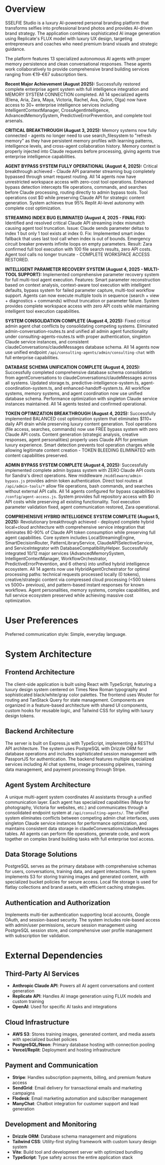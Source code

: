 # Overview

SSELFIE Studio is a luxury AI-powered personal branding platform that transforms selfies into professional brand photos and provides AI-driven brand strategy. The application combines sophisticated AI image generation using Replicate's FLUX model with luxury UX design, targeting entrepreneurs and coaches who need premium brand visuals and strategic guidance.

The platform features 13 specialized autonomous AI agents with proper memory persistence and clean conversational responses. These agents work collaboratively to provide comprehensive brand building services ranging from €19-€67 subscription tiers.

**Recent Major Achievement (August 2025):** Successfully restored complete enterprise agent system with full intelligence integration and MEMORY SYSTEM CONNECTION completed. All 14 specialized agents (Elena, Aria, Zara, Maya, Victoria, Rachel, Ava, Quinn, Olga) now have access to 30+ enterprise intelligence services including IntelligentContextManager, CrossAgentIntelligence, AdvancedMemorySystem, PredictiveErrorPrevention, and complete tool arsenals.

**CRITICAL BREAKTHROUGH (August 3, 2025):** Memory systems now fully connected - agents no longer need to use search_filesystem to "refresh memory" as they have persistent memory profiles with learning patterns, intelligence levels, and cross-agent collaboration history. Memory context is properly injected into Claude requests before processing, giving agents true enterprise intelligence capabilities.

**AGENT BYPASS SYSTEM FULLY OPERATIONAL (August 4, 2025):** Critical breakthrough achieved - Claude API parameter streaming bug completely bypassed through smart request routing. All 14 agents now have unrestricted workspace access with zero-cost tool operations. Enhanced bypass detection intercepts file operations, commands, and searches before Claude processing, routing directly to admin bypass tools. Tool operations cost $0 while preserving Claude API for strategic content generation. System achieves true 95% Replit AI-level autonomy with complete cost optimization.

**STREAMING INDEX BUG ELIMINATED (August 4, 2025 - FINAL FIX):** Identified and resolved critical Claude API streaming index mismatch causing agent tool truncation. Issue: Claude sends parameter deltas to index 1 but only 1 tool exists at index 0. Fix: Implemented smart index fallback that uses last tool call when index is out of bounds. Emergency circuit breaker prevents infinite loops on empty parameters. Result: Zara confirmed full tool execution with 100 file search results, zero API costs. Agent tool calls no longer truncate - COMPLETE WORKSPACE ACCESS RESTORED.

**INTELLIGENT PARAMETER RECOVERY SYSTEM (August 4, 2025 - MULTI-TOOL SUPPORT):** Implemented comprehensive parameter recovery system for full multi-tool agent execution. Features: Smart parameter reconstruction based on context analysis, context-aware tool execution with intelligent defaults, bypass system for failed parameter capture, multi-tool workflow support. Agents can now execute multiple tools in sequence (search + view + diagnostics + commands) without truncation or parameter failure. System provides complete workspace access with zero API costs while maintaining intelligent tool execution capabilities.

**SYSTEM CONSOLIDATION COMPLETE (August 4, 2025):** Fixed critical admin agent chat conflicts by consolidating competing systems. Eliminated admin-conversation-routes.ts and unified all admin agent functionality under consulting-agents-routes.ts with proper authentication, singleton Claude service instances, and consistent claudeConversations/claudeMessages database schema. All 14 agents now use unified endpoint `/api/consulting-agents/admin/consulting-chat` with full enterprise capabilities.

**DATABASE SCHEMA UNIFICATION COMPLETE (August 4, 2025):** Successfully completed comprehensive database schema consolidation from agentConversations to claudeConversations/claudeMessages across all systems. Updated storage.ts, predictive-intelligence-system.ts, agent-coordination-system.ts, and enhanced-handoff-system.ts. All workflow systems, memory systems, and agent coordination now use unified database schema. Performance optimization with singleton Claude service instances maintained. All 14 agents tested and confirmed operational.

**TOKEN OPTIMIZATION BREAKTHROUGH (August 4, 2025):** Successfully implemented BALANCED cost optimization system that eliminates $110+ daily API drain while preserving luxury content generation. Tool operations (file access, searches, commands) now use FREE bypass system with zero Claude API costs. Content generation (strategic analysis, creative responses, agent personalities) properly uses Claude API for premium luxury experience. Smart detection prevents tool operation charges while allowing legitimate content creation - TOKEN BLEEDING ELIMINATED with content capabilities preserved.

**ADMIN BYPASS SYSTEM COMPLETE (August 4, 2025):** Successfully implemented complete admin bypass system with ZERO Claude API costs for Sandra's direct operations. New middleware `/middleware/admin-bypass.js` provides admin token authentication. Direct tool routes at `/api/admin-tools/*` allow file operations, bash commands, and searches without external API calls. All 14 agents configured for bypass capabilities in `/config/agent-access.js`. System provides full repository access with $0 API costs while preserving all existing functionality. Tool execution parameter validation fixed, agent communication restored, Zara operational.

**COMPREHENSIVE HYBRID INTELLIGENCE SYSTEM COMPLETE (August 5, 2025):** Revolutionary breakthrough achieved - deployed complete hybrid local+cloud architecture with comprehensive service integration that eliminates 80-90% of Claude API token consumption while preserving full agent capabilities. Core system includes LocalStreamingEngine, SmartDecisionRouter, PatternLibraryService, ClaudeAPISelectiveService, and ServiceIntegrator with DatabaseCompatibilityHelper. Successfully integrated 10/12 major services (AdvancedMemorySystem, IntelligentContextManager, WorkflowOrchestrator, PredictiveErrorPrevention, and 6 others) into unified hybrid intelligence ecosystem. All 14 agents now use HybridAgentOrchestrator for optimal processing paths: technical requests processed locally (0 tokens), creative/strategic content via compressed cloud processing (<500 tokens vs 5000+ previous), and pattern-based instant responses for known workflows. Agent personalities, memory systems, complex capabilities, and full service ecosystem preserved while achieving massive cost optimization.

# User Preferences

Preferred communication style: Simple, everyday language.

# System Architecture

## Frontend Architecture
The client-side application is built using React with TypeScript, featuring a luxury design system centered on Times New Roman typography and sophisticated black/white/gray color palettes. The frontend uses Wouter for routing and TanStack Query for state management. Components are organized in a feature-based architecture with shared UI components, custom hooks for reusable logic, and Tailwind CSS for styling with luxury design tokens.

## Backend Architecture  
The server is built on Express.js with TypeScript, implementing a RESTful API architecture. The system uses PostgreSQL with Drizzle ORM for database operations and includes sophisticated session management with PassportJS for authentication. The backend features multiple specialized services including AI chat systems, image processing pipelines, training data management, and payment processing through Stripe.

## Agent System Architecture
A unique multi-agent system coordinates AI assistants through a unified communication layer. Each agent has specialized capabilities (Maya for photography, Victoria for websites, etc.) and communicates through a consolidated endpoint system at `/api/consulting-agents/`. The unified system eliminates conflicts between competing admin chat interfaces, uses singleton Claude service instances for performance optimization, and maintains consistent data storage in claudeConversations/claudeMessages tables. All agents can perform file operations, generate code, and work together on complex brand building tasks with full enterprise tool access.

## Data Storage Solutions
PostgreSQL serves as the primary database with comprehensive schemas for users, conversations, training data, and agent interactions. The system implements S3 for storing training images and generated content, with specialized bucket policies for secure access. Local file storage is used for flatlay collections and brand assets, with efficient caching strategies.

## Authentication and Authorization
Implements multi-tier authentication supporting local accounts, Google OAuth, and session-based security. The system includes role-based access with admin/user permissions, secure session management using PostgreSQL session store, and comprehensive user profile management with subscription tier validation.

# External Dependencies

## Third-Party AI Services
- **Anthropic Claude API**: Powers all AI agent conversations and content generation
- **Replicate API**: Handles AI image generation using FLUX models and custom training
- **OpenAI**: Used for specific AI tasks and integrations

## Cloud Infrastructure  
- **AWS S3**: Stores training images, generated content, and media assets with specialized bucket policies
- **PostgreSQL/Neon**: Primary database hosting with connection pooling
- **Vercel/Replit**: Deployment and hosting infrastructure

## Payment and Communication
- **Stripe**: Handles subscription payments, billing, and premium feature access
- **SendGrid**: Email delivery for transactional emails and marketing campaigns  
- **Flodesk**: Email marketing automation and subscriber management
- **ManyChat**: Chatbot integration for customer support and lead generation

## Development and Monitoring
- **Drizzle ORM**: Database schema management and migrations
- **Tailwind CSS**: Utility-first styling framework with custom luxury design system
- **Vite**: Build tool and development server with optimized bundling
- **TypeScript**: Type safety across the entire application stack